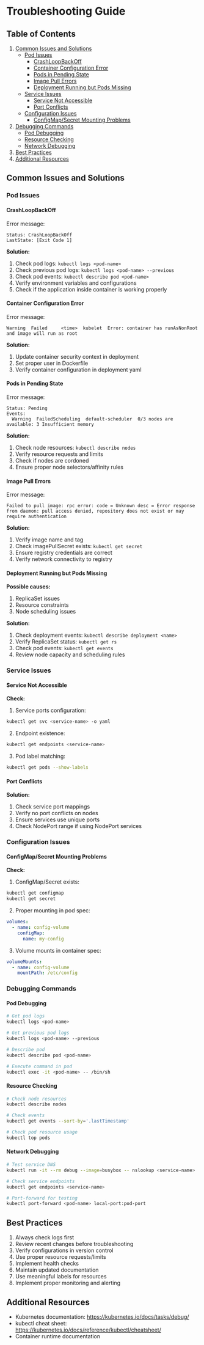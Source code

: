 # Troubleshooting Guide

## Table of Contents

1. [Common Issues and Solutions](#common-issues-and-solutions)
   - [Pod Issues](#pod-issues)
     - [CrashLoopBackOff](#crashloopbackoff)
     - [Container Configuration Error](#container-configuration-error)
     - [Pods in Pending State](#pods-in-pending-state)
     - [Image Pull Errors](#image-pull-errors)
     - [Deployment Running but Pods Missing](#deployment-running-but-pods-missing)
   - [Service Issues](#service-issues)
     - [Service Not Accessible](#service-not-accessible)
     - [Port Conflicts](#port-conflicts)
   - [Configuration Issues](#configuration-issues)
     - [ConfigMap/Secret Mounting Problems](#configmapsecret-mounting-problems)
2. [Debugging Commands](#debugging-commands)
   - [Pod Debugging](#pod-debugging)
   - [Resource Checking](#resource-checking)
   - [Network Debugging](#network-debugging)
3. [Best Practices](#best-practices)
4. [Additional Resources](#additional-resources)

## Common Issues and Solutions

### Pod Issues

#### CrashLoopBackOff
Error message:
```
Status: CrashLoopBackOff
LastState: [Exit Code 1]
```
**Solution:**
1. Check pod logs: `kubectl logs <pod-name>`
2. Check previous pod logs: `kubectl logs <pod-name> --previous`
3. Check pod events: `kubectl describe pod <pod-name>`
4. Verify environment variables and configurations
5. Check if the application inside container is working properly

#### Container Configuration Error
Error message:
```
Warning  Failed     <time>  kubelet  Error: container has runAsNonRoot and image will run as root
```
**Solution:**
1. Update container security context in deployment
2. Set proper user in Dockerfile
3. Verify container configuration in deployment yaml

#### Pods in Pending State
Error message:
```
Status: Pending
Events:
  Warning  FailedScheduling  default-scheduler  0/3 nodes are available: 3 Insufficient memory
```
**Solution:**
1. Check node resources: `kubectl describe nodes`
2. Verify resource requests and limits
3. Check if nodes are cordoned
4. Ensure proper node selectors/affinity rules

#### Image Pull Errors
Error message:
```
Failed to pull image: rpc error: code = Unknown desc = Error response from daemon: pull access denied, repository does not exist or may require authentication
```
**Solution:**
1. Verify image name and tag
2. Check imagePullSecret exists: `kubectl get secret`
3. Ensure registry credentials are correct
4. Verify network connectivity to registry

#### Deployment Running but Pods Missing
**Possible causes:**
1. ReplicaSet issues
2. Resource constraints
3. Node scheduling issues

**Solution:**
1. Check deployment events: `kubectl describe deployment <name>`
2. Verify ReplicaSet status: `kubectl get rs`
3. Check pod events: `kubectl get events`
4. Review node capacity and scheduling rules

### Service Issues

#### Service Not Accessible
**Check:**
1. Service ports configuration:
```bash
kubectl get svc <service-name> -o yaml
```
2. Endpoint existence:
```bash
kubectl get endpoints <service-name>
```
3. Pod label matching:
```bash
kubectl get pods --show-labels
```

#### Port Conflicts
**Solution:**
1. Check service port mappings
2. Verify no port conflicts on nodes
3. Ensure services use unique ports
4. Check NodePort range if using NodePort services

### Configuration Issues

#### ConfigMap/Secret Mounting Problems
**Check:**
1. ConfigMap/Secret exists:
```bash
kubectl get configmap
kubectl get secret
```
2. Proper mounting in pod spec:
```yaml
volumes:
  - name: config-volume
    configMap:
      name: my-config
```
3. Volume mounts in container spec:
```yaml
volumeMounts:
  - name: config-volume
    mountPath: /etc/config
```

### Debugging Commands

#### Pod Debugging
```bash
# Get pod logs
kubectl logs <pod-name>

# Get previous pod logs
kubectl logs <pod-name> --previous

# Describe pod
kubectl describe pod <pod-name>

# Execute command in pod
kubectl exec -it <pod-name> -- /bin/sh
```

#### Resource Checking
```bash
# Check node resources
kubectl describe nodes

# Check events
kubectl get events --sort-by='.lastTimestamp'

# Check pod resource usage
kubectl top pods
```

#### Network Debugging
```bash
# Test service DNS
kubectl run -it --rm debug --image=busybox -- nslookup <service-name>

# Check service endpoints
kubectl get endpoints <service-name>

# Port-forward for testing
kubectl port-forward <pod-name> local-port:pod-port
```

## Best Practices

1. Always check logs first
2. Review recent changes before troubleshooting
3. Verify configurations in version control
4. Use proper resource requests/limits
5. Implement health checks
6. Maintain updated documentation
7. Use meaningful labels for resources
8. Implement proper monitoring and alerting

## Additional Resources

- Kubernetes documentation: https://kubernetes.io/docs/tasks/debug/
- kubectl cheat sheet: https://kubernetes.io/docs/reference/kubectl/cheatsheet/
- Container runtime documentation